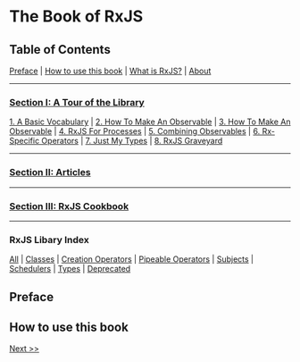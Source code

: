# The Book of RxJS

## Table of Contents

[Preface](/README.md#preface) | [How to use this book](/README.md#how-to-use-this-book) | [What is RxJS?](/00-what-is-rxjs.md) | [About](/00-about.md)

___

### [Section I: A Tour of the Library](/section-1/00-home.md)

[1. A Basic Vocabulary](/section-1/01-a-basic-vocabulary.md) | [2. How To Make An Observable](/section-1/02-how-to-make-an-observable.md) | [3. How To Make An Observable](/section-1/03-array-like-operators.md) | [4. RxJS For Processes](/section-1/04-rxjs-for-processes.md) | [5. Combining Observables](/section-1/05-combining-observables.md) | [6. Rx-Specific Operators](/section-1/06-rx-specific-operators.md) | [7. Just My Types](/section-1/07-just-my-types.md) | [8. RxJS Graveyard](/section-1/08-rxjs-graveyard.md)

___

### [Section II: Articles](/section-2/00-home.md)

---

### [Section III: RxJS Cookbook](/section-3/00-home.md)

___

### RxJS Libary Index

[All](/index/all.md) | [Classes](/index/classes.md) | [Creation Operators](/index/creation-operators.md) | [Pipeable Operators](/index/pipable-operators.md) | [Subjects](/index/subjects.md) | [Schedulers](/index/schedulers.md) | [Types](/index/types.md) | [Deprecated](/index/deprecated.md)

## Preface

## How to use this book

[Next >>](./00-what-is-rxjs.md)